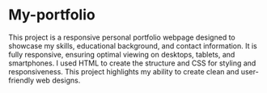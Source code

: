 # My-portfolio
This project is a responsive personal portfolio webpage designed to showcase my skills, educational background, and contact information. It is fully responsive, ensuring optimal viewing on desktops, tablets, and smartphones. I used HTML to create the structure and CSS for styling and responsiveness. This project highlights my ability to create clean and user-friendly web designs.

